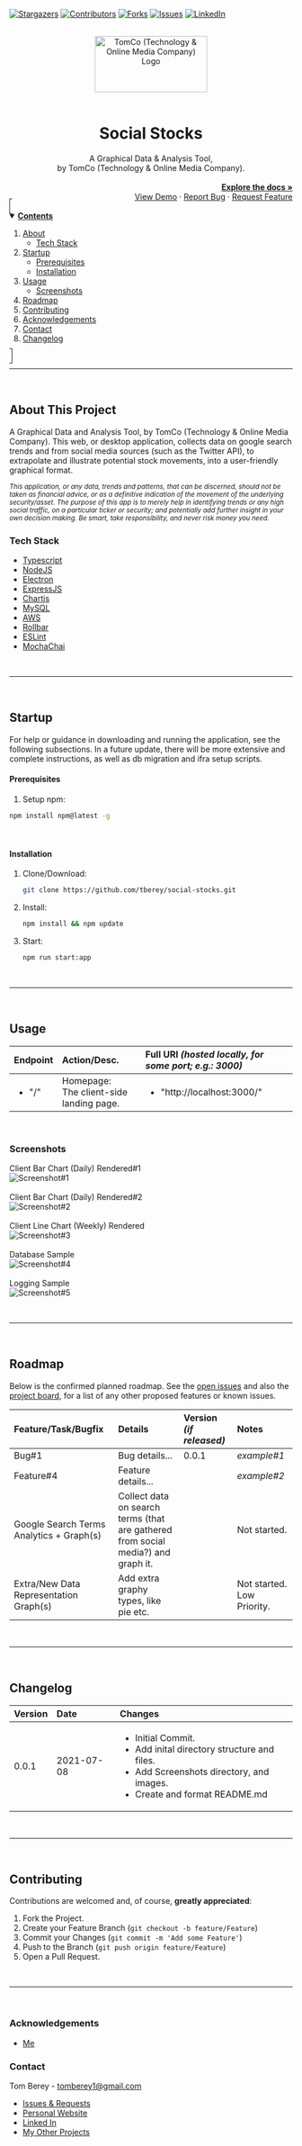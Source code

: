 <!--
*** Using markdown "reference style" links for readability.
*** Reference links are enclosed in brackets [ ] instead of parentheses ( ).
*** See the bottom of this document for the declaration of the reference variables.
*** https://www.markdownguide.org/basic-syntax/#reference-style-links
-->

<!-- PROJECT SHIELDS -->
[![Stargazers][stars-shield]][stars-url]
[![Contributors][contributors-shield]][contributors-url]
[![Forks][forks-shield]][forks-url]
[![Issues][issues-shield]][issues-url]
[![LinkedIn][linkedin-shield]][linkedin-url]



<!-- PROJECT LOGO -->
<br>
<div align="center">
  <a href="https://github.com/tberey/social-stocks">
    <img src="public/assets/logo.png" alt="TomCo (Technology & Online Media Company) Logo" width="200" height="100">
  </a><br><br>
  <div align="center"><h1>Social Stocks</h1>A Graphical Data & Analysis Tool,<br>by TomCo (Technology & Online Media Company).</div>
  <div align="right">
    <br>
    <a href="https://github.com/tberey/social-stocks#readme"><strong>Explore the docs »</strong></a>
    <br>
    <a href="#usage">View Demo</a>
    ·
    <a href="https://github.com/tberey/social-stocks/issues">Report Bug</a>
    ·
    <a href="https://github.com/tberey/social-stocks/issues">Request Feature</a>
  </div>
</div>



<!-- TABLE OF CONTENTS -->
<details open="open" style="padding:4px;display:inline;border-width:1px;border-style:solid;">
  <summary><b style="display: inline-block"><u>Contents</u></b></summary>
    <ol>
        <li>
        <a href="#about-this-project">About</a>
        <ul>
            <li><a href="#tech-stack">Tech Stack</a></li>
        </ul>
        </li>
        <li>
        <a href="#startup">Startup</a>
        <ul>
            <li><a href="#prerequisites">Prerequisites</a></li>
            <li><a href="#installation">Installation</a></li>
        </ul>
        </li>
        <li>
        <a href="#usage">Usage</a>
        <ul>
            <li><a href="#screenshots">Screenshots</a></li>
        </ul>
        </li>
        <li><a href="#roadmap">Roadmap</a></li>
        <li><a href="#contributing">Contributing</a></li>
        <li><a href="#acknowledgements">Acknowledgements</a></li>
        <li><a href="#contact">Contact</a></li>
        <li><a href="#changelog">Changelog</a></li>
    </ol>
</details><hr><br>



<!-- ABOUT THis PROJECT -->
## About This Project
A Graphical Data and Analysis Tool, by TomCo (Technology & Online Media Company). This web, or desktop application, collects data on google search trends and from social media sources (such as the Twitter API), to extrapolate and illustrate potential stock movements, into a user-friendly graphical format.

<sub><i>This application, or any data, trends and patterns, that can be discerned, should not be taken as financial advice, or as a definitive indication of the movement of the underlying security/asset. The purpose of this app is to merely help in identifying trends or any high social traffic, on a particular ticker or security; and potentially add further insight in your own decision making. Be smart, take responsibility, and never risk money you need.</i></sub>

### Tech Stack
* [Typescript](https://www.typescriptlang.org/)
* [NodeJS](https://nodejs.org/en/)
* [Electron](https://www.electronjs.org/)
* [ExpressJS](https://expressjs.com/)
* [Chartjs](https://www.chartjs.org/)
* [MySQL](https://www.mysql.com/)
* [AWS](https://aws.amazon.com/)
* [Rollbar](https://rollbar.com/)
* [ESLint](https://eslint.org/)
* [MochaChai](https://mochajs.org/)

<br><hr><br>



<!-- STARTUP -->
## Startup
For help or guidance in downloading and running the application, see the following subsections. In a future update, there will be more extensive and complete instructions, as well as db migration and ifra setup scripts.
<br>

#### Prerequisites
1. Setup npm:
  ```sh
  npm install npm@latest -g
  ```
<br>

#### Installation
1. Clone/Download:
   ```sh
   git clone https://github.com/tberey/social-stocks.git
   ```
2. Install:
   ```sh
   npm install && npm update
   ```
3. Start:
   ```sh
   npm run start:app
   ```

<br><hr><br>



<!-- USAGE EXAMPLES -->
## Usage

| Endpoint | Action/Desc. | Full URI <i>(hosted locally, for some port; e.g.: 3000)</i> |
|:---|:---|:---|
| <ul><li>"/"</li></ul> | Homepage:<br>The client-side landing page. | <ul><li>"http://localhost:3000/"</li></ul> |

<br>

### Screenshots
Client Bar Chart (Daily) Rendered#1<br>
![Screenshot#1](https://github.com/tberey/social-stocks/blob/development/screenshots/data-graph-screen1.png?raw=true)<br><br>
Client Bar Chart (Daily) Rendered#2<br>
![Screenshot#2](https://github.com/tberey/social-stocks/blob/development/screenshots/data-graph-screen2.png?raw=true)<br><br>
Client Line Chart (Weekly) Rendered<br>
![Screenshot#3](https://github.com/tberey/social-stocks/blob/development/screenshots/data-graph-screen3.png?raw=true)<br><br>
Database Sample<br>
![Screenshot#4](https://github.com/tberey/social-stocks/blob/development/screenshots/data-store-sample.png?raw=true)<br><br>
Logging Sample<br>
![Screenshot#5](https://github.com/tberey/social-stocks/blob/development/screenshots/local-logs-sample.png?raw=true)

<br><hr><br>



<!-- ROADMAP -->
## Roadmap
Below is the confirmed planned roadmap. See the [open issues](https://github.com/tberey/social-stocks/issues) and also the [project board](https://github.com/tberey/social-stocks/projects), for a list of any other proposed features or known issues.

| Feature/Task/Bugfix | Details | Version <i>(if released)</i> | Notes |
|:---|:---|:---|:---|
| Bug#1 | Bug details... | 0.0.1 | <i>example#1</i> |
| Feature#4 | Feature details... |   | <i>example#2</i> |
| Google Search Terms Analytics + Graph(s) | Collect data on search terms (that are gathered from social media?) and graph it. |   | Not started. |
| Extra/New Data Representation Graph(s) | Add extra graphy types, like pie etc. |   | Not started. Low Priority. |

<br><hr><br>



<!-- CHANGELOG -->
## Changelog

| Version | Date | Changes |
|:---|:---|:---|
| 0.0.1 | 2021-07-08 | <ul><li>Initial Commit.</li><li>Add inital directory structure and files.</li><li>Add Screenshots directory, and images.</li><li>Create and format README.md</li></ul> |

<br><hr><br>



<!-- CONTRIBUTING -->
## Contributing
Contributions are welcomed and, of course, **greatly appreciated**:

1. Fork the Project.
2. Create your Feature Branch (`git checkout -b feature/Feature`)
3. Commit your Changes (`git commit -m 'Add some Feature'`)
4. Push to the Branch (`git push origin feature/Feature`)
5. Open a Pull Request.

<br><hr><br>



<!-- ACKNOWLEDGEMENTS -->
### Acknowledgements

* [Me](https://tberey.github.io/)

<!-- CONTACT -->
### Contact

Tom Berey - tomberey1@gmail.com

* [Issues & Requests](https://github.com/tberey/social-stocks/issues)
* [Personal Website](https://tberey.github.io/)
* [Linked In](https://uk.linkedin.com/in/thomas-berey-2a1860129)
* [My Other Projects](https://github.com/tberey/)




<!-- MARKDOWN LINKS & IMAGES -->
<!-- https://www.markdownguide.org/basic-syntax/#reference-style-links -->
[stars-shield]: https://img.shields.io/github/stars/tberey/repo.svg?style=for-the-badge
[stars-url]: https://github.com/tberey/social-stocks/stargazers
[contributors-shield]: https://img.shields.io/github/contributors/tberey/repo.svg?style=for-the-badge
[contributors-url]: https://github.com/tberey/social-stocks/graphs/contributors
[forks-shield]: https://img.shields.io/github/forks/tberey/repo.svg?style=for-the-badge
[forks-url]: https://github.com/tberey/social-stocks/network/members
[issues-shield]: https://img.shields.io/github/issues/tberey/repo.svg?style=for-the-badge
[issues-url]: https://github.com/tberey/social-stocks/issues
[linkedin-shield]: https://img.shields.io/badge/-LinkedIn-black.svg?style=for-the-badge&logo=linkedin&colorB=555
[linkedin-url]: https://uk.linkedin.com/in/thomas-berey-2a1860129
